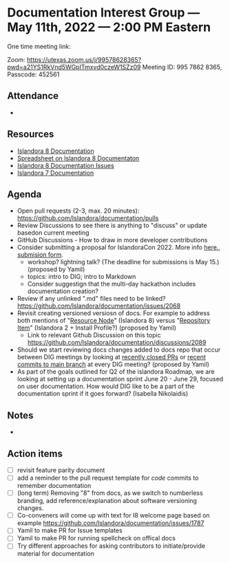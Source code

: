 # Documentation Interest Group — May 11th, 2022 — 2:00 PM Eastern

One time meeting link:

Zoom: https://utexas.zoom.us/j/99578628365?pwd=a21YS1RkVnd5WGpITmxvd0czeW1SZz09
Meeting ID: 995 7862 8365, Passcode: 452561

## Attendance

* 
  
## Resources
* [Islandora 8 Documentation](https://islandora.github.io/documentation/)
* [Spreadsheet on Islandora 8 Documentaton](https://docs.google.com/spreadsheets/d/1E-kRw9xE60CKK0qL1-phzeVKjEZu3qBKZ9d3LH1hDEE/edit?usp=sharing)
* [Islandora 8 Documentation Issues](https://github.com/Islandora/documentation/issues?q=is%3Aopen+is%3Aissue+label%3A%22Type%3A+documentation%22)
* [Islandora 7 Documentation](https://wiki.lyrasis.org/display/ISLANDORA/Start)

## Agenda
- Open pull requests (2-3, max. 20 minutes): https://github.com/Islandora/documentation/pulls
- Review Discussions to see there is anything to "discuss" or update basedon current meeting 
- GitHub Discussions - How to draw in more developer contributions
- Consider submitting a proposal for IslandoraCon 2022. More info [here.](https://groups.google.com/g/islandora/c/SzR8BSHBUvo), [submision form](https://docs.google.com/forms/d/e/1FAIpQLScJkgM8AtfZnVwoInBuRuilJ-JbDb9Myyds9D0AXXHN7OLr1w/viewform).
    * workshop? lightning talk? (The deadline for submissions is May 15.) (proposed by Yamil)
    * topics: intro to DIG; intro to Markdown
    * Consider suggestign that the multi-day hackathon includes documentation creation?
- Review if any unlinked ".md" files need to be linked? https://github.com/Islandora/documentation/issues/2068
- Revisit creating versioned versiosn of docs. For example to address both mentions of "[Resource Node](https://islandora.github.io/documentation/user-documentation/glossary/#repository-item)" (Islandora 8) versus "[Repository Item](https://islandora.github.io/documentation/user-documentation/glossary/#repository-item)" (Islandora 2 + Install Profile?) (proposed by Yamil)
    * Link to relevant Github Discussion on this topic https://github.com/Islandora/documentation/discussions/2089 
- Should we start reviewing docs changes added to docs repo that occur between DIG meetings by looking at [recently closed PRs](https://github.com/Islandora/documentation/pulls?q=is%3Apr+is%3Aclosed) or [recent commits to main branch](https://github.com/Islandora/documentation/commits/main) at every DIG meeting? (proposed by Yamil)
- As part of the goals outlined for Q2 of the islandora Roadmap, we are looking at setting up a documentation sprint June 20 - June 29, focused on user documentation.
How would DIG like to be a part of the documentation sprint if it goes forward? (Isabella Nikolaidis)

## Notes
* 

## Action items
* [ ] revisit feature parity document
* [ ] add a reminder to the pull request template for _code_ commits to remember documentation
* [ ] (long term) Removing "8" from docs, as we switch to numberless branding, add reference/explanation about software versioning changes.
* [ ] Co-conveners will come up with text for I8 welcome page based on example https://github.com/Islandora/documentation/issues/1787
* [ ] Yamil to make PR for Issue templates
* [ ] Yamil to make PR for running spellcheck on offical docs 
* [ ] Try different approaches for asking contributors to initiate/provide material for documentation
